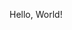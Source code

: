 <!DOCTYPE html>
<html>
    <head>
    <title>Script code example</title>
    <script>
        <!-- 
        document.write ("Hello World") //-->
    </script>
    </head>
    <body>
        <p>Hello, World!</p>
    </body>
</html>
